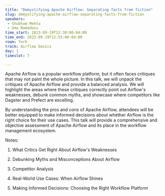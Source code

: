 ```yaml
---
title: "Demystifying Apache Airflow: Separating facts from fiction"
slug: demystifying-apache-airflow-separating-facts-from-fiction
speakers:
 - Shubham Mehta
 - Uma Ramadoss
time_start: 2023-09-19T12:30:00-04:00
time_end: 2023-09-19T12:55:00-04:00
room: York
track: Airflow basics
day: 1
timeslot: 7

---
```


Apache Airflow is a popular workflow platform, but it often faces critiques that may not paint the whole picture. In this talk, we will unpack the critiques of Apache Airflow and provide a balanced analysis. We will highlight the areas where these critiques correctly point out Airflow's weaknesses, debunk common myths, and showcase where competitors like Dagster and Prefect are excelling.
 
 
 
 By understanding the pros and cons of Apache Airflow, attendees will be better equipped to make informed decisions about whether Airflow is the right choice for their use cases. This talk will provide a comprehensive and objective assessment of Apache Airflow and its place in the workflow management ecosystem. 
 
 
 
 Notes:
 
 1. What Critics Get Right About Airflow's Weaknesses
 
 2. Debunking Myths and Misconceptions About Airflow
 
 3. Competitor Analysis
 
 4. Real-World Use Cases: When Airflow Shines
 
 5. Making Informed Decisions: Choosing the Right Workflow Platform
